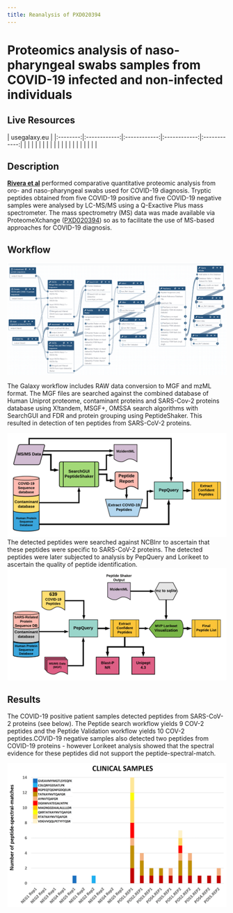 ```yaml
---
title: Reanalysis of PXD020394
---
```


# Proteomics analysis of naso-pharyngeal swabs samples from COVID-19 infected and non-infected individuals

## Live Resources

| usegalaxy.eu |
|:--------:|:------------:|:------------:|:------------:|:------------:|
| <FlatShield label="Input Negative data" message="view" href="https://usegalaxy.eu/u/pratikjagtap/h/pxd020394-inputs-for-negative-samples-sg-ps-and-pq  " alt="Raw data" /> |
| <FlatShield label="Input Positive data" message="view" href="https://usegalaxy.eu/u/pratikjagtap/h/pxd020394-inputs-for-positive-samples-sg-ps--pq  " alt="Raw data" /> |
| <FlatShield label="PXD020394 Negative DB history" message="view" href="https://usegalaxy.eu/u/pratikjagtap/h/pxd020394-outputs-for-negative-samples-sg-ps-and-pq" alt="Galaxy history" /> |
| <FlatShield label="PXD020394 Positive DB history" message="view" href="https://usegalaxy.eu/u/pratikjagtap/h/pxd020394-outputs-for-positive-samples-sg-ps--pq " alt="Galaxy history" /> |
| <FlatShield label="Database search workflow" message="run" href="https://usegalaxy.eu/u/pratikjagtap/w/copy-of-dataset-collection-pxd018241-workflow-for-pq-and-lk-09022020 " alt="Galaxy workflow" /> |
| <FlatShield label="Input Negative validation data" message="view" href="https://proteomics.usegalaxy.eu/u/pratikjagtap/h/inputs-pxd020394-negative-samples-peptide-validation-11222020  " alt="Raw data" /> |
| <FlatShield label="Input Positive validation data" message="view" href="https://proteomics.usegalaxy.eu/u/pratikjagtap/h/inputs-pxd020394-positive-samples-peptide-validation-11222020 " alt="Raw data" /> |
| <FlatShield label="PXD020394 Negative validation history" message="view" href="https://proteomics.usegalaxy.eu/u/pratikjagtap/h/outputs-pxd020394-negative-samples-peptide-validation-11222020-1" alt="Galaxy history" /> |
| <FlatShield label="PXD020394 Positive validationhistory" message="view" href="https://proteomics.usegalaxy.eu/u/pratikjagtap/h/outputs-pxd020394-positive-samples-peptide-validation-11222020-1 " alt="Galaxy history" /> |
| <FlatShield label="Peptide Validation workflow" message="run" href="https://proteomics.usegalaxy.eu/u/pratikjagtap/w/workflow-for-pxd020394-covid-19-peptide-validation " alt="Galaxy workflow" /> |

## Description

**[Rivera et al](https://www.sciencedirect.com/science/article/pii/S2352340920310155)** performed comparative quantitative proteomic analysis from oro- and naso-pharyngeal swabs used for COVID-19 diagnosis. 
Tryptic peptides obtained from five COVID-19 positive and five COVID-19 negative samples were analysed by LC-MS/MS using a Q-Exactive 
Plus mass spectrometer. The mass spectrometry (MS) data was made available via ProteomeXchange ([PXD020394](http://proteomecentral.proteomexchange.org/cgi/GetDataset?ID=PXD020394)) so as to facilitate the 
use of MS-based approaches for COVID-19 diagnosis.


## Workflow

![](./img/wf.png)

The Galaxy workflow includes RAW data conversion to MGF and mzML format. The MGF files are searched against the combined database of 
Human Uniprot proteome, contaminant proteins and SARS-Cov-2 proteins database using X!tandem, MSGF+, OMSSA search algorithms with 
SearchGUI and FDR and protein grouping using PeptideShaker. This resulted in detection of ten peptides from SARS-CoV-2 proteins.

![](./img/wfDB.png)
The detected peptides were searched against NCBInr to ascertain that these peptides were specific to SARS-CoV-2 proteins. 
The detected peptides were later subjected to analysis by PepQuery and Lorikeet to ascertain the quality of peptide identification.
![](./img/wfVal.png)

## Results

The COVID-19 positive patient samples detected peptides from SARS-CoV-2 proteins (see below). The Peptide search workflow yields 9 COV-2 peptides and the Peptide Validation workflow yields 10 COV-2 peptides.COVID-19 negative samples also detected two peptides from COVID-19 proteins - however Lorikeet analysis showed that the spectral evidence for these peptides did not support the peptide-spectral-match.

![](./img/result.png)
